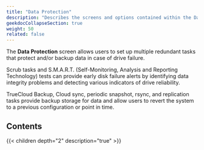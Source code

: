 ```yaml
---
title: "Data Protection"
description: "Describes the screens and options contained within the Data Protection section in TrueNAS."
geekdocCollapseSection: true
weight: 50
related: false
---
```


The **Data Protection** screen allows users to set up multiple redundant tasks that protect and/or backup data in case of drive failure.

Scrub tasks and S.M.A.R.T. (Self-Monitoring, Analysis and Reporting Technology) tests can provide early disk failure alerts by identifying data integrity problems and detecting various indicators of drive reliability.

TrueCloud Backup, Cloud sync, periodic snapshot, rsync, and replication tasks provide backup storage for data and allow users to revert the system to a previous configuration or point in time.

<div class="noprint">

## Contents

{{< children depth="2" description="true" >}}

</div>

